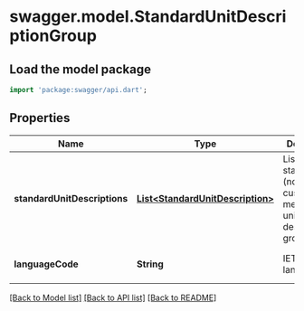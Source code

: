 # swagger.model.StandardUnitDescriptionGroup

## Load the model package
```dart
import 'package:swagger/api.dart';
```

## Properties
Name | Type | Description | Notes
------------ | ------------- | ------------- | -------------
**standardUnitDescriptions** | [**List&lt;StandardUnitDescription&gt;**](StandardUnitDescription.md) | List of standard (non-custom) measurement units in this description group. | [optional] [default to []]
**languageCode** | **String** | IETF language tag. | [optional] [default to null]

[[Back to Model list]](../README.md#documentation-for-models) [[Back to API list]](../README.md#documentation-for-api-endpoints) [[Back to README]](../README.md)

